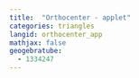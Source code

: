 ```yaml
---
title:  "Orthocenter - applet"
categories: triangles
langid: orthocenter_app
mathjax: false
geogebratube:
  - 1334247
---
```


<div style="height: 600px;" id="applet_container1334247"></div>

